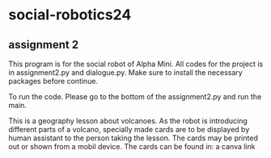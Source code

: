 # social-robotics24

## assignment 2

This program is for the social robot of Alpha Mini. 
All codes for the project is in assignment2.py and dialogue.py. 
Make sure to install the necessary packages before continue. 

To run the code. Please go to the bottom of the assignment2.py and run the main. 

This is a geography lesson about volcanoes. 
As the robot is introducing different parts of a volcano, 
specially made cards are to be displayed by human assistant to the person taking the lesson. 
The cards may be printed out or shown from a mobil device. 
The cards can be found in: a canva link